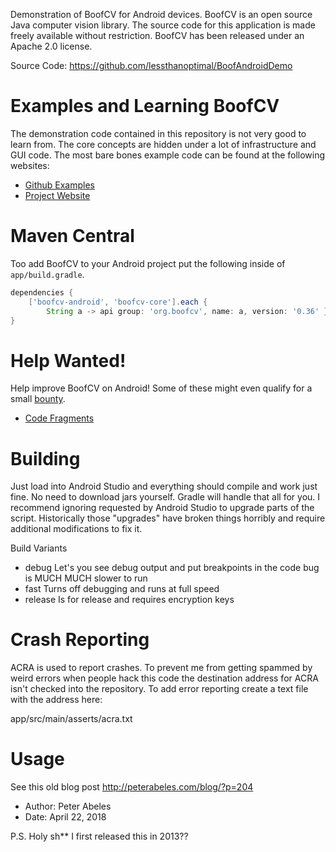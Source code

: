 Demonstration of BoofCV for Android devices.  BoofCV is an open source Java computer vision library.  The source code for this application is made freely available without restriction.  BoofCV has been released under an Apache 2.0 license.

Source Code: https://github.com/lessthanoptimal/BoofAndroidDemo

# Examples and Learning BoofCV

The demonstration code contained in this repository is not very good to learn from. The core
concepts are hidden under a lot of infrastructure and GUI code. The most bare bones example code
can be found at the following websites:

* [Github Examples](https://github.com/lessthanoptimal/BoofCV/tree/v0.36/integration/boofcv-android/examples/video/app)
* [Project Website](https://boofcv.org/index.php?title=Android_support)

# Maven Central

Too add BoofCV to your Android project put the following inside of `app/build.gradle`.

```groovy
dependencies {
    ['boofcv-android', 'boofcv-core'].each {
        String a -> api group: 'org.boofcv', name: a, version: '0.36' }
}
```

# Help Wanted!

Help improve BoofCV on Android! Some of these might even qualify for a small [bounty](https://boofcv.org/index.php?title=Bounties).

* [Code Fragments](https://github.com/lessthanoptimal/BoofCV/issues/154)

# Building

Just load into Android Studio and everything should compile and work just fine. No need to download jars yourself. Gradle will handle that all for you. I recommend ignoring requested by Android Studio to upgrade parts of the script. Historically those "upgrades" have broken things horribly and require additional modifications to fix it.

Build Variants
* debug Let's you see debug output and put breakpoints in the code bug is MUCH MUCH slower to run
* fast Turns off debugging and runs at full speed
* release Is for release and requires encryption keys

# Crash Reporting

ACRA is used to report crashes. To prevent me from getting spammed by weird errors when people
hack this code the destination address for ACRA isn't checked into the repository. To
add error reporting create a text file with the address here:

app/src/main/asserts/acra.txt

# Usage

See this old blog post
http://peterabeles.com/blog/?p=204

* Author: Peter Abeles
* Date: April 22, 2018

P.S. Holy sh** I first released this in 2013??
